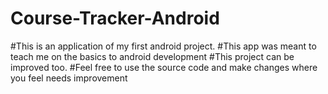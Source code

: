 # Course-Tracker-Android
#This is an application of my first android project.
#This app was meant to teach me on the basics to android development
#This project can be improved too.
#Feel free to use the source code and make changes where you feel needs improvement

